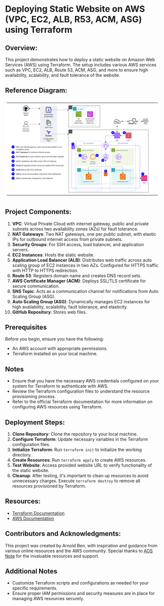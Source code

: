 # Deploying Static Website on AWS (VPC, EC2, ALB, R53, ACM, ASG) using Terraform

## Overview:
This project demonstrates how to deploy a static website on Amazon Web Services (AWS) using Terraform. The setup includes various AWS services such as VPC, EC2, ALB, Route 53, ACM, ASG, and more to ensure high availability, scalability, and fault tolerance of the website.

## Reference Diagram:
![AWS Architecture Diagram](images/architecture_diagram.png)

## Project Components:
1. **VPC**: Virtual Private Cloud with internet gateway, public and private subnets across two availability zones (AZs) for fault tolerance.
2. **NAT Gateways**: Two NAT gateways, one per public subnet, with elastic IPs for outbound internet access from private subnets.
3. **Security Groups**: For SSH access, load balancer, and application servers.
4. **EC2 Instances**: Hosts the static website.
5. **Application Load Balancer (ALB)**: Distributes web traffic across auto scaling group of EC2 instances in two AZs. Configured for HTTPS traffic with HTTP to HTTPS redirection.
6. **Route 53**: Registers domain name and creates DNS record sets.
7. **AWS Certificate Manager (ACM)**: Deploys SSL/TLS certificate for secure communication.
8. **SNS Topic**: Acts as a communication channel for notifications from Auto Scaling Group (ASG).
9. **Auto Scaling Group (ASG)**: Dynamically manages EC2 instances for high availability, scalability, fault tolerance, and elasticity.
10. **GitHub Repository**: Stores web files.

## Prerequisites

Before you begin, ensure you have the following:

- An AWS account with appropriate permissions.
- Terraform installed on your local machine.

## Notes
- Ensure that you have the necessary AWS credentials configured on your system for Terraform to authenticate with AWS.
- Review the Terraform configuration files to understand the resource provisioning process.
- Refer to the official Terraform documentation for more information on configuring AWS resources using Terraform.

## Deployment Steps:
1. **Clone Repository**: Clone the repository to your local machine.
2. **Configure Terraform**: Update necessary variables in the Terraform configuration files.
3. **Initialize Terraform**: Run `terraform init` to initialize the working directory.
4. **Create Resources**: Run `terraform apply` to create AWS resources.
5. **Test Website**: Access provided website URL to verify functionality of the static website.
6. **Cleanup**: After testing,  it's important to clean up resources to avoid unnecessary charges. Execute `terraform destroy` to remove all resources provisioned by Terraform.

## Resources:
- [Terraform Documentation](https://www.terraform.io/docs/index.html)
- [AWS Documentation](https://docs.aws.amazon.com/index.html)

## Contributors and Acknowledgments:
This project was created by Arnold Ben, with inspiration and guidance from various online resources and the AWS community. Special thanks to [AOS Note](https://www.aosnote.com) for the invaluable resources and support.

## Additional Notes
- Customize Terraform scripts and configurations as needed for your specific requirements.
- Ensure proper IAM permissions and security measures are in place for managing AWS resources securely.
